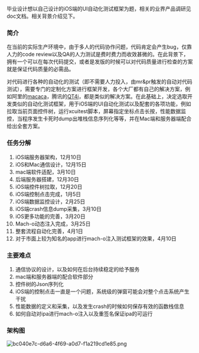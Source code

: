 毕业设计想以自己设计的iOS端的UI自动化测试框架为题，相关的业界产品调研见doc文档。相关背景介绍见下。

### 简介

在当前的实际生产环境中，由于多人的代码协作问题，代码肯定会产生bug，仅靠人力的code review以及QA的人力测试是费时费力而收效甚微的。在此背景下，拥有一个可以在每次代码提交，或者是发版的时候可以对代码质量进行检查的方案就是保证代码质量的必需品。

对代码进行各种的自动化的测试（即不需要人力投入，由mr&pr触发的自动对代码测试），需要专门的定制化方案进行框架开发，各个大厂都有自己的解决方案，例如阿里的[macaca](https://macacajs.github.io/zh/)，腾讯的[QT4i](https://qt4i.readthedocs.io/zh_CN/latest/)，都是类似的解决方案。在此基础上，决定选取开发类似的自动化测试框架，用于iOS端的UI自动化测试以及配套的各项功能，例如拉取当前页面控件树，运行xcuitest脚本，屏幕指定坐标点击长按，性能数据监控，当程序发生卡死时dump出堆栈信息序列化等等，并在Mac端和服务器端配合给出全套方案。

### 任务分解

1.	iOS端服务器架构，12月10日
2.	iOS和Mac通信设计，12月15日
3.	mac端软件适配，3月10日
4.	后端服务器搭建，12月30日
5.	iOS端控件树拉取，12月20日
6.	iOS端控制点击完成，1月5日
7.	iOS端数据监控设计，2月25日
8.	iOS端crash信息dump采集，3月10日
9.	iOS更多功能的完善，3月20日
10.	Mach-o动态注入完成，3月25日
11.	整套流程自动化完善，4月1日
12.	对于市面上较为知名的app进行mach-o注入测试框架的效果，4月10日

### 主要难点

1. 通信协议的设计，以及如何在后台持续稳定的给予服务
2. mac端和服务器端的配合软件部分
3. 控件树的Json序列化
4. iOS端的控制点击一直是一个问题，系统级的弹窗可能会对整个点击系统产生干扰
5. 性能数据的定义和采集，以及发生crash的时候如何保存有效的函数栈信息
6. 如何自动对ipa进行mach-o注入以及重签名保证ipa的可运行

### 架构图
![bc040e7c-d6a6-4f69-a0d7-f1a219cd1e85.png](https://i.loli.net/2019/11/19/FqCtnuEck9LvjQp.png)

